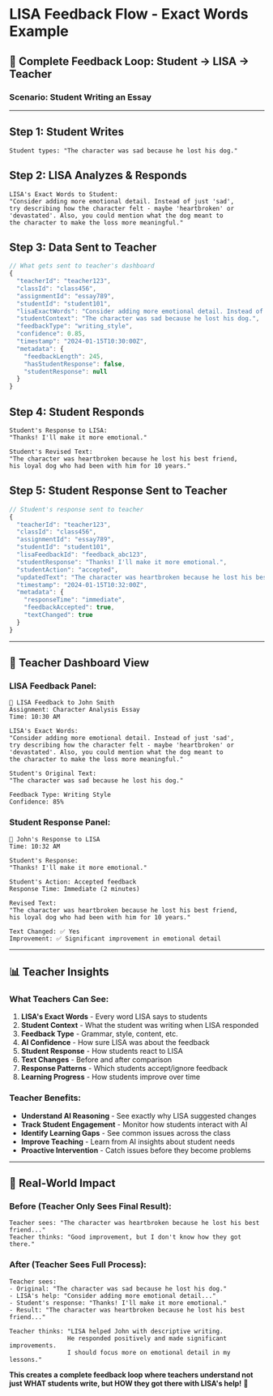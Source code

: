 # LISA Feedback Flow - Exact Words Example

## 🎯 Complete Feedback Loop: Student → LISA → Teacher

### **Scenario: Student Writing an Essay**

---

## **Step 1: Student Writes**
```
Student types: "The character was sad because he lost his dog."
```

## **Step 2: LISA Analyzes & Responds**
```
LISA's Exact Words to Student:
"Consider adding more emotional detail. Instead of just 'sad', 
try describing how the character felt - maybe 'heartbroken' or 
'devastated'. Also, you could mention what the dog meant to 
the character to make the loss more meaningful."
```

## **Step 3: Data Sent to Teacher**
```javascript
// What gets sent to teacher's dashboard
{
  "teacherId": "teacher123",
  "classId": "class456", 
  "assignmentId": "essay789",
  "studentId": "student101",
  "lisaExactWords": "Consider adding more emotional detail. Instead of just 'sad', try describing how the character felt - maybe 'heartbroken' or 'devastated'. Also, you could mention what the dog meant to the character to make the loss more meaningful.",
  "studentContext": "The character was sad because he lost his dog.",
  "feedbackType": "writing_style",
  "confidence": 0.85,
  "timestamp": "2024-01-15T10:30:00Z",
  "metadata": {
    "feedbackLength": 245,
    "hasStudentResponse": false,
    "studentResponse": null
  }
}
```

## **Step 4: Student Responds**
```
Student's Response to LISA:
"Thanks! I'll make it more emotional."
```

```
Student's Revised Text:
"The character was heartbroken because he lost his best friend, 
his loyal dog who had been with him for 10 years."
```

## **Step 5: Student Response Sent to Teacher**
```javascript
// Student's response sent to teacher
{
  "teacherId": "teacher123",
  "classId": "class456",
  "assignmentId": "essay789", 
  "studentId": "student101",
  "lisaFeedbackId": "feedback_abc123",
  "studentResponse": "Thanks! I'll make it more emotional.",
  "studentAction": "accepted",
  "updatedText": "The character was heartbroken because he lost his best friend, his loyal dog who had been with him for 10 years.",
  "timestamp": "2024-01-15T10:32:00Z",
  "metadata": {
    "responseTime": "immediate",
    "feedbackAccepted": true,
    "textChanged": true
  }
}
```

---

## **🎯 Teacher Dashboard View**

### **LISA Feedback Panel:**
```
📝 LISA Feedback to John Smith
Assignment: Character Analysis Essay
Time: 10:30 AM

LISA's Exact Words:
"Consider adding more emotional detail. Instead of just 'sad', 
try describing how the character felt - maybe 'heartbroken' or 
'devastated'. Also, you could mention what the dog meant to 
the character to make the loss more meaningful."

Student's Original Text:
"The character was sad because he lost his dog."

Feedback Type: Writing Style
Confidence: 85%
```

### **Student Response Panel:**
```
📝 John's Response to LISA
Time: 10:32 AM

Student's Response:
"Thanks! I'll make it more emotional."

Student's Action: Accepted feedback
Response Time: Immediate (2 minutes)

Revised Text:
"The character was heartbroken because he lost his best friend, 
his loyal dog who had been with him for 10 years."

Text Changed: ✅ Yes
Improvement: ✅ Significant improvement in emotional detail
```

---

## **📊 Teacher Insights**

### **What Teachers Can See:**

1. **LISA's Exact Words** - Every word LISA says to students
2. **Student Context** - What the student was writing when LISA responded
3. **Feedback Type** - Grammar, style, content, etc.
4. **AI Confidence** - How sure LISA was about the feedback
5. **Student Response** - How students react to LISA
6. **Text Changes** - Before and after comparison
7. **Response Patterns** - Which students accept/ignore feedback
8. **Learning Progress** - How students improve over time

### **Teacher Benefits:**

- **Understand AI Reasoning** - See exactly why LISA suggested changes
- **Track Student Engagement** - Monitor how students interact with AI
- **Identify Learning Gaps** - See common issues across the class
- **Improve Teaching** - Learn from AI insights about student needs
- **Proactive Intervention** - Catch issues before they become problems

---

## **🚀 Real-World Impact**

### **Before (Teacher Only Sees Final Result):**
```
Teacher sees: "The character was heartbroken because he lost his best friend..."
Teacher thinks: "Good improvement, but I don't know how they got there."
```

### **After (Teacher Sees Full Process):**
```
Teacher sees: 
- Original: "The character was sad because he lost his dog."
- LISA's help: "Consider adding more emotional detail..."
- Student's response: "Thanks! I'll make it more emotional."
- Result: "The character was heartbroken because he lost his best friend..."

Teacher thinks: "LISA helped John with descriptive writing. 
                He responded positively and made significant improvements. 
                I should focus more on emotional detail in my lessons."
```

**This creates a complete feedback loop where teachers understand not just WHAT students write, but HOW they got there with LISA's help!** 🎯 